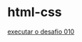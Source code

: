 # html-css
<a href=¨https://gabrielhxoliveira.github.io/html-css/desafios/desafio010/siteandoid.html¨> executar o desafio 010</a>
 
